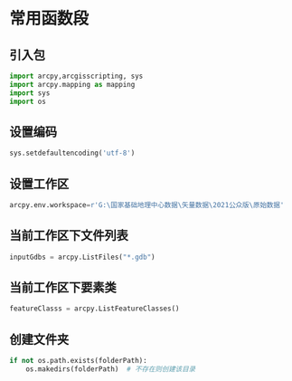 # 常用函数段

## 引入包

```python
import arcpy,arcgisscripting, sys
import arcpy.mapping as mapping
import sys
import os
```

## 设置编码

```python
sys.setdefaultencoding('utf-8')
```

## 设置工作区

```python
arcpy.env.workspace=r'G:\国家基础地理中心数据\矢量数据\2021公众版\原始数据'
```

## 当前工作区下文件列表

```python
inputGdbs = arcpy.ListFiles("*.gdb")
```

## 当前工作区下要素类

```python
featureClasss = arcpy.ListFeatureClasses()
```

## 创建文件夹

```python
if not os.path.exists(folderPath):
	os.makedirs(folderPath)  # 不存在则创建该目录
```


